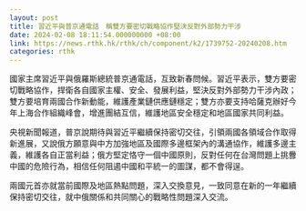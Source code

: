 ```yaml
---
layout: post
title: 習近平與普京通電話　稱雙方要密切戰略協作堅決反對外部勢力干涉
date: 2024-02-08 18:11:54.000000000 +08:00
link: https://news.rthk.hk/rthk/ch/component/k2/1739752-20240208.htm
categories: rthk
---
```


國家主席習近平與俄羅斯總統普京通電話，互致新春問候。習近平表示，雙方要密切戰略協作，捍衛各自國家主權、安全、發展利益，堅決反對外部勢力干涉內政；雙方要培育兩國合作新動能，維護產業鏈供應鏈穩定；雙方亦要支持哈薩克辦好今年上海合作組織峰會，增進團結互信，維護地區安全穩定和地區國家共同利益。

央視新聞報道，普京說期待與習近平繼續保持密切交往，引領兩國各領域合作取得新進展，又說俄方願意與中方加強地區及國際多邊框架內的溝通協作，維護多邊主義，維護各自正當利益；俄方堅定恪守一個中國原則，反對任何在台灣問題上挑釁中國的危險行為，相信任何阻遏中國和平統一的圖謀，都不會得逞。

兩國元首亦就當前國際及地區熱點問題，深入交換意見，一致同意在新的一年繼續保持密切交往，就中俄關係和共同關心的戰略性問題深入交流。
